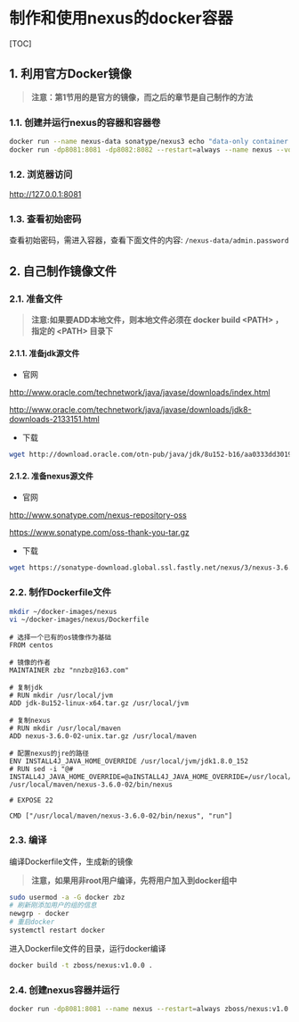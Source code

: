 # 制作和使用nexus的docker容器

[TOC]

## 1. 利用官方Docker镜像

> **注意：第1节用的是官方的镜像，而之后的章节是自己制作的方法**

### 1.1. 创建并运行nexus的容器和容器卷

```sh
docker run --name nexus-data sonatype/nexus3 echo "data-only container for Nexus"
docker run -dp8081:8081 -dp8082:8082 --restart=always --name nexus --volumes-from nexus-data sonatype/nexus3
```

### 1.2. 浏览器访问

<http://127.0.0.1:8081>

### 1.3. 查看初始密码

查看初始密码，需进入容器，查看下面文件的内容:
`/nexus-data/admin.password`

## 2. 自己制作镜像文件

### 2.1. 准备文件

> **注意:如果要ADD本地文件，则本地文件必须在 docker build \<PATH> ，指定的 \<PATH> 目录下**

#### 2.1.1. 准备jdk源文件

- 官网

<http://www.oracle.com/technetwork/java/javase/downloads/index.html>

<http://www.oracle.com/technetwork/java/javase/downloads/jdk8-downloads-2133151.html>

- 下载

```sh
wget http://download.oracle.com/otn-pub/java/jdk/8u152-b16/aa0333dd3019491ca4f6ddbe78cdb6d0/jdk-8u152-linux-x64.tar.gz?AuthParam=1508393760_8581e1ef388abd3122635312265a1aa1 -O ~/docker-images/nexus/jdk-8u152-linux-x64.tar.gz
```

#### 2.1.2. 准备nexus源文件

- 官网

http://www.sonatype.com/nexus-repository-oss

https://www.sonatype.com/oss-thank-you-tar.gz

- 下载

```sh
wget https://sonatype-download.global.ssl.fastly.net/nexus/3/nexus-3.6.0-02-unix.tar.gz -O ~/docker-images/nexus/nexus-3.6.0-02-unix.tar.gz
```

### 2.2. 制作Dockerfile文件

```sh
mkdir ~/docker-images/nexus
vi ~/docker-images/nexus/Dockerfile
```

```docker
# 选择一个已有的os镜像作为基础
FROM centos

# 镜像的作者
MAINTAINER zbz "nnzbz@163.com"

# 复制jdk
# RUN mkdir /usr/local/jvm
ADD jdk-8u152-linux-x64.tar.gz /usr/local/jvm

# 复制nexus
# RUN mkdir /usr/local/maven
ADD nexus-3.6.0-02-unix.tar.gz /usr/local/maven

# 配置nexus的jre的路径
ENV INSTALL4J_JAVA_HOME_OVERRIDE /usr/local/jvm/jdk1.8.0_152
# RUN sed -i "@# INSTALL4J_JAVA_HOME_OVERRIDE=@aINSTALL4J_JAVA_HOME_OVERRIDE=/usr/local/jvm/jdk1.8.0_152@" /usr/local/maven/nexus-3.6.0-02/bin/nexus

# EXPOSE 22

CMD ["/usr/local/maven/nexus-3.6.0-02/bin/nexus", "run"]
```

### 2.3. 编译

编译Dockerfile文件，生成新的镜像

> **注意，如果用非root用户编译，先将用户加入到docker组中**

```sh
sudo usermod -a -G docker zbz
# 刷新刚添加用户的组的信息
newgrp - docker
# 重启docker
systemctl restart docker
```

进入Dockerfile文件的目录，运行docker编译

```sh
docker build -t zboss/nexus:v1.0.0 .
```

### 2.4. 创建nexus容器并运行

```sh
docker run -dp8081:8081 --name nexus --restart=always zboss/nexus:v1.0.0
```

